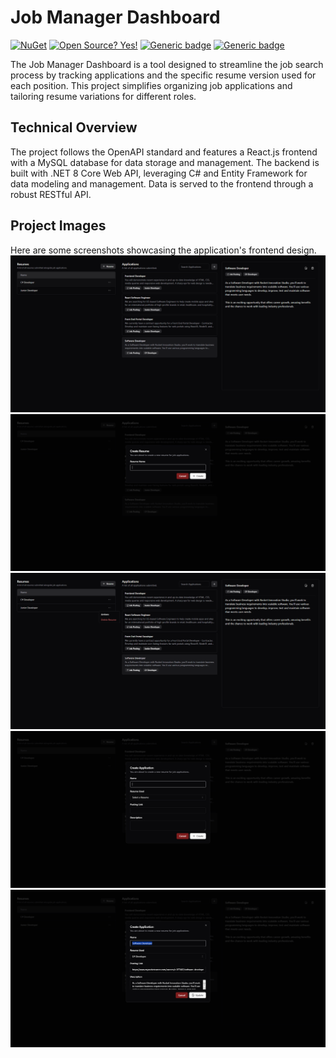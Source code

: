 # Job Manager Dashboard

[![NuGet](https://badgen.net/badge/icon/nuget?icon=nuget&label)](https://https://nuget.org/)
[![Open Source? Yes!](https://badgen.net/badge/Open%20Source%20%3F/Yes%21/blue?icon=github)](https://github.com/Naereen/badges/)
[![Generic badge](https://img.shields.io/badge/csharp-backend-blue.svg)](https://shields.io/)
[![Generic badge](https://img.shields.io/badge/react-frontend-blue.svg)](https://shields.io/)

The Job Manager Dashboard is a tool designed to streamline the job search process by tracking applications and the specific resume version used for each position. This project simplifies organizing job applications and tailoring resume variations for different roles.

## Technical Overview

The project follows the OpenAPI standard and features a React.js frontend with a MySQL database for data storage and management. The backend is built with .NET 8 Core Web API, leveraging C# and Entity Framework for data modeling and management. Data is served to the frontend through a robust RESTful API.

## Project Images

Here are some screenshots showcasing the application's frontend design.
![Dashboard](images/dashboard.PNG)
![Resume Create](images/resume_create.PNG)
![Resume Delete](images/delete_resume.png)
![Application Create](images/application_create.PNG)
![Application Update](images/application_update.PNG)
